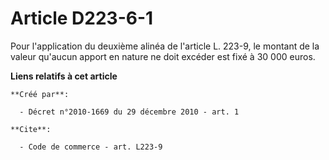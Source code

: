# Article D223-6-1

Pour l'application du deuxième alinéa de l'article L. 223-9, le montant de la valeur qu'aucun apport en nature ne doit
excéder est fixé à 30 000 euros.

**Liens relatifs à cet article**

	**Créé par**:

	  - Décret n°2010-1669 du 29 décembre 2010 - art. 1

	**Cite**:

	  - Code de commerce - art. L223-9
